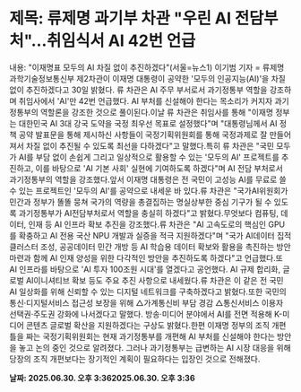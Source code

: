 # **제목: 류제명 과기부 차관 "우린 AI 전담부처"…취임식서 AI 42번 언급**

  내용: "이재명표 모두의 AI 차질 없이 추진하겠다"(서울=뉴스1) 이기범 기자 = 류제명 과학기술정보통신부 제2차관이 이재명 대통령이 공약한 '모두의 인공지능(AI)'을 차질 없이 추진하겠다고 30일 밝혔다. 류 차관은 AI 주무 부서로서 과기정통부 역할을 강조하며 취임사에서 'AI'만 42번 언급했다. AI 부처를 신설해야 한다는 목소리가 커지자 과기정통부의 역할론을 강조한 것으로 풀이된다.이날 류 차관은 취임사를 통해 "이재명 정부는 대한민국 AI 3대 강국 도약을 국정 최우선 목표로 설정했다"며 "대통령님께서 AI 정책 공약 발표문을 통해 제시하신 사항들이 국정기획위원회를 통해 국정과제로 잘 만들어져서 차질 없이 추진될 수 있도록 최선을 다하겠다"고 말했다.특히 류 차관은 "국민 모두가 AI를 부담 없이 손쉽게 그리고 일상적으로 활용할 수 있는 '모두의 AI' 프로젝트를 추진하고, 이를 바탕으로 'AI 기본 사회' 실현에 기여하도록 하겠다"며 AI 전담 부처로서 과기정통부의 역할을 강조했다.앞서 이재명 대통령은 전 국민이 고성능 AI를 무료로 쓸 수 있는 프로젝트인 '모두의 AI'를 공약으로 내세운 바 있다.류 차관은 "국가AI위원회가 민간과 정부가 똘똘 뭉쳐 국가의 역량을 총결집하는 명실상부한 중심 기구가 될 수 있도록 과기정통부가 AI전담부처로서 역할을 충실히 하겠다"고 밝혔다.무엇보다 컴퓨팅, 데이터, 인재 등 AI 인프라 확보 추진을 강조했다.류 차관은 "AI 고속도로의 핵심인 GPU를 확충하고 AI 전용 국산 NPU 개발과 실증을 적극 지원하겠다"며 "국가 AI데이터 집적 클러스터 조성, 공공데이터 민간 개방 등 AI 학습용 데이터 확보와 활용을 촉진하는 방안 마련과 함께 AI 인재 양성을 위한 다각적인 방안을 추진하도록 하겠다"고 언급했다.또 AI 인프라를 바탕으로 'AI 투자 100조원 시대'를 열겠다고 공언했다. AI 규제 합리화, 글로벌 AI이니셔티브 확보 등도 주요 추진 사항으로 내세웠다.류 차관은 이 같은 전 국민 AI 일상화를 위해 신뢰할 수 있는 디지털 네트워크를 구축하겠다고 밝혔다.또한 국민의 통신·디지털서비스 접근성 보장을 위해 △가계통신비 부담 경감 △통신서비스 이용자 선택권·주도권 강화에 나서겠다고 말했다. ⁠방송·미디어 분야에서 AI를 전면 적용해 K-미디어 콘텐츠 글로벌 확산을 지원하겠다는 구상도 밝혔다.한편 이재명 정부의 조직 개편 틀을 짜는 국정기획위원회는 현재 과기정통부를 개편해 AI 부처를 신설해야 한다는 방안을 놓고 논의 중인 것으로 알려졌다. 그러나 과기정통부는 급변하는 AI 시장 대응을 위해 당장의 조직 개편보다는 장기적인 계획이 필요하다는 입장인 것으로 전해졌다.

  **날짜: 2025.06.30. 오후 3:362025.06.30. 오후 3:36**